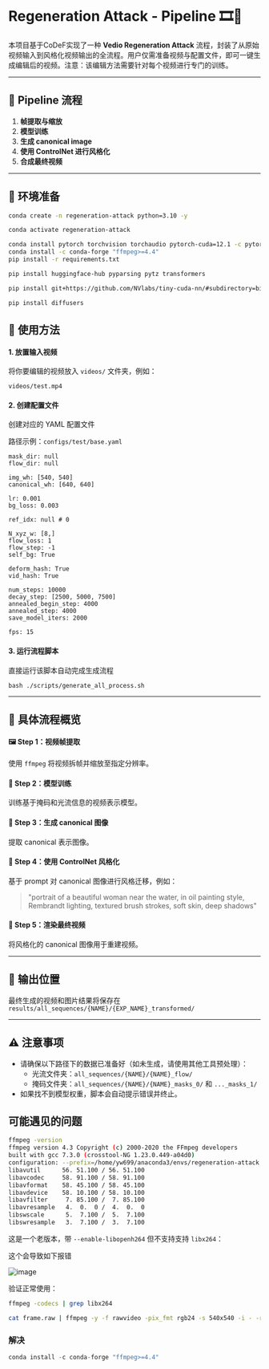 # Regeneration Attack - Pipeline 🎞️🎨

本项目基于CoDeF实现了一种 **Vedio Regeneration Attack** 流程，封装了从原始视频输入到风格化视频输出的全流程。用户仅需准备视频与配置文件，即可一键生成编辑后的视频。注意：该编辑方法需要针对每个视频进行专门的训练。

---

## 🧩 Pipeline 流程

1. **帧提取与缩放**
2. **模型训练**
3. **生成 canonical image**
4. **使用 ControlNet 进行风格化**
5. **合成最终视频**

---

## 🔧 环境准备

```bash
conda create -n regeneration-attack python=3.10 -y

conda activate regeneration-attack

conda install pytorch torchvision torchaudio pytorch-cuda=12.1 -c pytorch -c nvidia -y
conda install -c conda-forge "ffmpeg>=4.4"
pip install -r requirements.txt

pip install huggingface-hub pyparsing pytz transformers

pip install git+https://github.com/NVlabs/tiny-cuda-nn/#subdirectory=bindings/torch

pip install diffusers
```



## 🚀 使用方法

#### 1. 放置输入视频

将你要编辑的视频放入 `videos/` 文件夹，例如：

```
videos/test.mp4
```

#### 2. 创建配置文件

创建对应的 YAML 配置文件

路径示例：`configs/test/base.yaml`

```
mask_dir: null
flow_dir: null

img_wh: [540, 540]
canonical_wh: [640, 640]

lr: 0.001
bg_loss: 0.003

ref_idx: null # 0

N_xyz_w: [8,]
flow_loss: 1
flow_step: -1
self_bg: True

deform_hash: True
vid_hash: True

num_steps: 10000
decay_step: [2500, 5000, 7500]
annealed_begin_step: 4000
annealed_step: 4000
save_model_iters: 2000

fps: 15

```

#### 3. 运行流程脚本

直接运行该脚本自动完成生成流程

```
bash ./scripts/generate_all_process.sh
```

------



## 📌 具体流程概览

#### 🖼️ Step 1：视频帧提取

使用 `ffmpeg` 将视频拆帧并缩放至指定分辨率。

#### 🔁 Step 2：模型训练

训练基于掩码和光流信息的视频表示模型。

#### 🧪 Step 3：生成 canonical 图像

提取 canonical 表示图像。

#### 🎨 Step 4：使用 ControlNet 风格化

基于 prompt 对 canonical 图像进行风格迁移，例如：

> "portrait of a beautiful woman near the water, in oil painting style, Rembrandt lighting, textured brush strokes, soft skin, deep shadows"

#### 🧪 Step 5：渲染最终视频

将风格化的 canonical 图像用于重建视频。

------



## 📂 输出位置

最终生成的视频和图片结果将保存在`results/all_sequences/{NAME}/{EXP_NAME}_transformed/`

------



## ⚠️ 注意事项

- 请确保以下路径下的数据已准备好（如未生成，请使用其他工具预处理）：
  - 光流文件夹：`all_sequences/{NAME}/{NAME}_flow/`
  - 掩码文件夹：`all_sequences/{NAME}/{NAME}_masks_0/` 和 `..._masks_1/`
- 如果找不到模型权重，脚本会自动提示错误并终止。





## 可能遇见的问题

```bash
ffmpeg -version
ffmpeg version 4.3 Copyright (c) 2000-2020 the FFmpeg developers
built with gcc 7.3.0 (crosstool-NG 1.23.0.449-a04d0)
configuration: --prefix=/home/yw699/anaconda3/envs/regeneration-attack --cc=/opt/conda/conda-bld/ffmpeg_1597178665428/_build_env/bin/x86_64-conda_cos6-linux-gnu-cc --disable-doc --disable-openssl --enable-avresample --enable-gnutls --enable-hardcoded-tables --enable-libfreetype --enable-libopenh264 --enable-pic --enable-pthreads --enable-shared --disable-static --enable-version3 --enable-zlib --enable-libmp3lame
libavutil      56. 51.100 / 56. 51.100
libavcodec     58. 91.100 / 58. 91.100
libavformat    58. 45.100 / 58. 45.100
libavdevice    58. 10.100 / 58. 10.100
libavfilter     7. 85.100 /  7. 85.100
libavresample   4.  0.  0 /  4.  0.  0
libswscale      5.  7.100 /  5.  7.100
libswresample   3.  7.100 /  3.  7.100
```

这是一个老版本，带 `--enable-libopenh264` 但不支持支持 `libx264`：

这个会导致如下报错

![image](https://pic-1306483575.cos.ap-nanjing.myqcloud.com/image.png)

验证正常使用：

```bash
ffmpeg -codecs | grep libx264

cat frame.raw | ffmpeg -y -f rawvideo -pix_fmt rgb24 -s 540x540 -i - -r 15 -vcodec libx264 -crf 1 -pix_fmt yuv420p out.mp4
```

### 解决

```python
conda install -c conda-forge "ffmpeg>=4.4"
```
